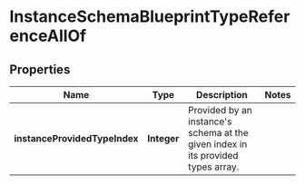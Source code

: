 

# InstanceSchemaBlueprintTypeReferenceAllOf


## Properties

| Name | Type | Description | Notes |
|------------ | ------------- | ------------- | -------------|
|**instanceProvidedTypeIndex** | **Integer** | Provided by an instance&#39;s schema at the given index in its provided types array. |  |



